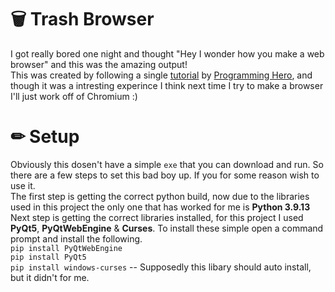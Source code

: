 # 🗑 Trash Browser
I got really bored one night and thought "Hey I wonder how you make a web browser" and this was the amazing output!
<br>
This was created by following a single [tutorial](https://www.youtube.com/watch?v=z-5bZ8EoKu4) by [Programming Hero](https://www.youtube.com/c/ProgrammingHero), and though it was a intresting experince I think next time I try to make a browser I'll just work off of Chromium :)

# ✏ Setup
Obviously this dosen't have a simple `exe` that you can download and run. So there are a few steps to set this bad boy up. If you for some reason wish to use it.
<br>
The first step is getting the correct python build, now due to the libraries used in this project the only one that has worked for me is **Python 3.9.13** 
<br> 
Next step is getting the correct libraries installed, for this project I used **PyQt5**, **PyQtWebEngine** & **Curses**. To install these simple open a command prompt and install the following. 
<br>
```pip install PyQtWebEngine``` <br> 
```pip install PyQt5``` <br> 
```pip install windows-curses``` -- Supposedly this libary should auto install, but it didn't for me. 
